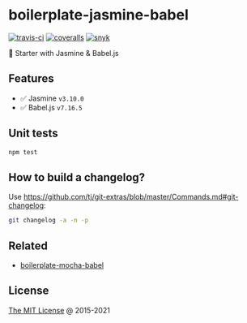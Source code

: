 # boilerplate-jasmine-babel

[![travis-ci](https://api.travis-ci.org/piecioshka/boilerplate-jasmine-babel.svg?branch=master)](https://travis-ci.org/piecioshka/boilerplate-jasmine-babel)
[![coveralls](https://coveralls.io/repos/github/piecioshka/boilerplate-jasmine-babel/badge.svg?branch=master)](https://coveralls.io/github/piecioshka/boilerplate-jasmine-babel?branch=master)
[![snyk](https://snyk.io/test/github/piecioshka/boilerplate-jasmine-babel/badge.svg?targetFile=package.json)](https://snyk.io/test/github/piecioshka/boilerplate-jasmine-babel?targetFile=package.json)

🍴 Starter with Jasmine & Babel.js

## Features

* :white_check_mark: Jasmine `v3.10.0`
* :white_check_mark: Babel.js `v7.16.5`

## Unit tests

```bash
npm test
```

## How to build a changelog?

Use <https://github.com/tj/git-extras/blob/master/Commands.md#git-changelog>:

```bash
git changelog -a -n -p
```

## Related

* [boilerplate-mocha-babel](https://github.com/piecioshka/boilerplate-mocha-babel)

## License

[The MIT License](https://piecioshka.mit-license.org) @ 2015-2021
